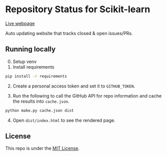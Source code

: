 # Repository Status for Scikit-learn

[Live webpage](https://thomasjpfan.github.io/sklearn-repo-status/)

Auto updating website that tracks closed & open issues/PRs.

## Running locally

0. Setup venv
1. Install requirements

```bash
pip install -r requirements
```

2. Create a personal access token and set it to `GITHUB_TOKEN`.

3. Run the following to call the GitHub API for repo information and cache the results into `cache.json`.

```bash
python make.py cache.json dist
```

4. Open `dist/index.html` to see the rendered page.

## License

This repo is under the [MIT License](LICENSE).
